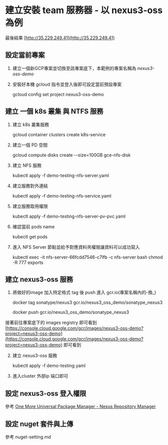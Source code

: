 # 建立安裝 team 服務器 - 以 nexus3-oss 為例 #

最後結果 [http://35.229.249.41](http://35.229.249.41)

## 設定當前專案 ##

1. 建立一個新GCP專案並切換至該專案底下，本範例的專案名稱為 *nexus3-oss-demo*

2. 安裝好本機 gcloud 指令並登入後即可設定當前預設專案

    gcloud config set project nexus3-oss-demo

## 建立 一個 k8s 叢集 與 NTFS 服務 ##

1. 建立 k8s 叢集服務

    gcloud container clusters create k8s-service

2. 建立一個 PD 空間
  
    gcloud compute disks create --size=100GB gce-nfs-disk

3. 建立 NFS 服務

    kubectl apply -f demo-testing-nfs-server.yaml

4. 建立服務對外連結

    kubectl apply -f demo-testing-nfs-service.yaml

5. 建立服務取用權限
  
    kubectl apply -f demo-testing-nfs-server-pv-pvc.yaml

6. 確認當前 pods name

    kubectl get pods

7. 進入 NFS Server 節點並給予對應資料夾權限讓資料可以成功寫入
  
    kubectl exec -it nfs-server-66fcdd7546-c7lfb -c nfs-server bash
    chmod -R 777 exports

## 建立 nexus3-oss 服務 ##

1. 將做好的image 加入特定格式 tag 後 push 進入 gcr.io(專案名稱內的-換_)

    docker tag sonatype/nexus3 gcr.io/nexus3_oss_demo/sonatype_nexus3

    docker push gcr.io/nexus3_oss_demo/sonatype_nexus3

  接著前往專案底下的 images registry 即可看到[https://console.cloud.google.com/gcr/images/nexus3-oss-demo?project=nexus3-oss-demo](https://console.cloud.google.com/gcr/images/nexus3-oss-demo?project=nexus3-oss-demo) 即可看到

2. 建立 nexus3-oss 服務

    kubectl apply -f demo-testing.yaml

3. 進入cluster 外部ip 端口即可

## 設定 nexus3-oss 登入權限 ##

參考 [One More Universal Package Manager - Nexus Repository Manager](https://blackie1019.github.io/tags/Nexus-Repository-Manager/)

## 設定 nuget 套件與上傳 ##

參考 nuget-setting.md